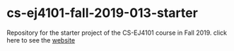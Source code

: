 # cs-ej4101-fall-2019-013-starter
Repository for the starter project of the CS-EJ4101 course in Fall 2019. click here to see the [website](https://aaltomcc.github.io/cs-ej4101-fall-2019-013-starter/)

